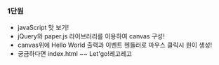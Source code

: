 ### 1단원
- javaScript 맛 보기!
- jQuery와 paper.js 라이브러리를 이용하여 canvas 구성!
- canvas위에 Hello World 출력과 이벤트 헨들러로 마우스 클릭시 원이 생성!
- 궁금하다면 index.html ~~ Let'go!레고레고